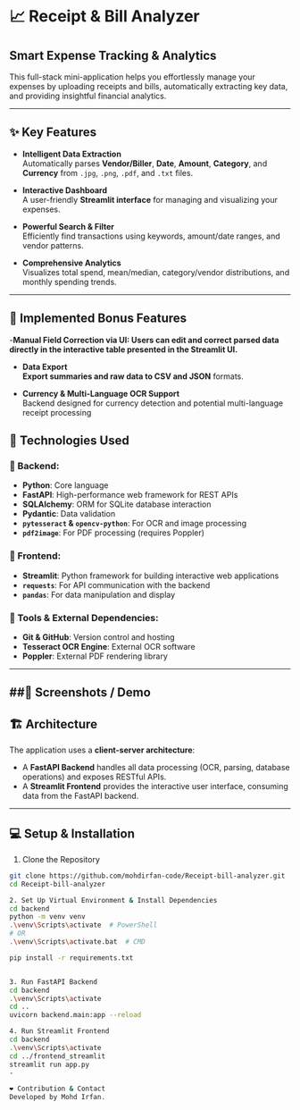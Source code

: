 # 📈 Receipt & Bill Analyzer

## Smart Expense Tracking & Analytics

This full-stack mini-application helps you effortlessly manage your expenses by uploading receipts and bills, automatically extracting key data, and providing insightful financial analytics.

---

## ✨ Key Features

- **Intelligent Data Extraction**  
  Automatically parses **Vendor/Biller**, **Date**, **Amount**, **Category**, and **Currency** from `.jpg`, `.png`, `.pdf`, and `.txt` files.

- **Interactive Dashboard**  
  A user-friendly **Streamlit interface** for managing and visualizing your expenses.

- **Powerful Search & Filter**  
  Efficiently find transactions using keywords, amount/date ranges, and vendor patterns.

- **Comprehensive Analytics**  
  Visualizes total spend, mean/median, category/vendor distributions, and monthly spending trends.

---

## 🎁 Implemented Bonus Features
-**Manual Field Correction via UI: Users can edit and correct parsed data directly in the interactive table presented in the Streamlit UI.**

- **Data Export**  
  **Export summaries and raw data to CSV and JSON** formats.

- **Currency & Multi-Language OCR Support**  
  Backend designed for currency detection and potential multi-language receipt processing

## 🚀 Technologies Used

### 🔧 Backend:
- **Python**: Core language
- **FastAPI**: High-performance web framework for REST APIs
- **SQLAlchemy**: ORM for SQLite database interaction
- **Pydantic**: Data validation
- **`pytesseract` & `opencv-python`**: For OCR and image processing
- **`pdf2image`**: For PDF processing (requires Poppler)

### 🎨 Frontend:
- **Streamlit**: Python framework for building interactive web applications
- **`requests`**: For API communication with the backend
- **`pandas`**: For data manipulation and display

### 🧰 Tools & External Dependencies:
- **Git & GitHub**: Version control and hosting
- **Tesseract OCR Engine**: External OCR software
- **Poppler**: External PDF rendering library

---
##📸 Screenshots / Demo
---

## 🏗️ Architecture

The application uses a **client-server architecture**:

- A **FastAPI Backend** handles all data processing (OCR, parsing, database operations) and exposes RESTful APIs.
- A **Streamlit Frontend** provides the interactive user interface, consuming data from the FastAPI backend.


----
## 💻 Setup & Installation

1. Clone the Repository

```bash
git clone https://github.com/mohdirfan-code/Receipt-bill-analyzer.git
cd Receipt-bill-analyzer

2. Set Up Virtual Environment & Install Dependencies
cd backend
python -m venv venv
.\venv\Scripts\activate  # PowerShell
# OR
.\venv\Scripts\activate.bat  # CMD

pip install -r requirements.txt


3. Run FastAPI Backend
cd backend
.\venv\Scripts\activate
cd ..
uvicorn backend.main:app --reload 

4. Run Streamlit Frontend
cd backend
.\venv\Scripts\activate
cd ../frontend_streamlit
streamlit run app.py
-

❤️ Contribution & Contact
Developed by Mohd Irfan.
